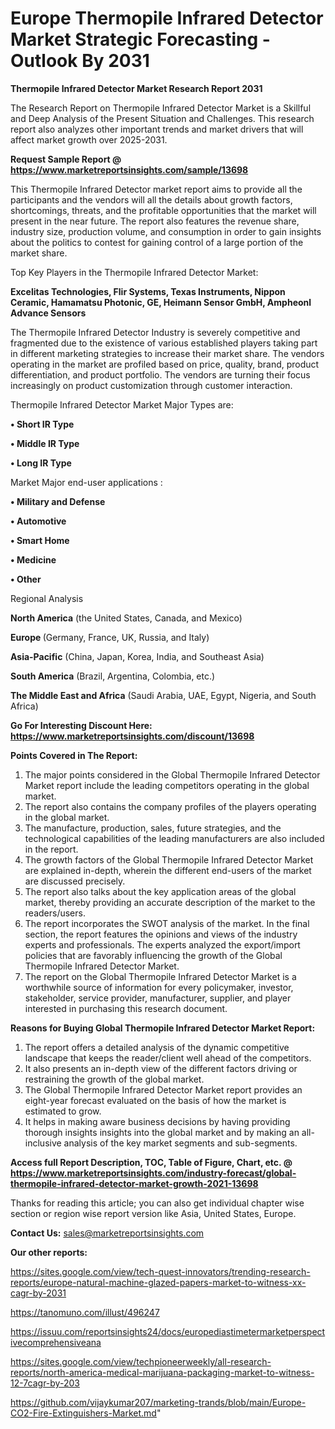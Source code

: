 # Europe Thermopile Infrared Detector Market Strategic Forecasting - Outlook By 2031

<strong>Thermopile Infrared Detector Market Research Report 2031</strong>

The Research Report on Thermopile Infrared Detector Market is a Skillful and Deep Analysis of the Present Situation and Challenges. This research report also analyzes other important trends and market drivers that will affect market growth over 2025-2031.

<strong>Request Sample Report @ <a href=https://www.marketreportsinsights.com/sample/13698>https://www.marketreportsinsights.com/sample/13698</a></strong>

This Thermopile Infrared Detector market report aims to provide all the participants and the vendors will all the details about growth factors, shortcomings, threats, and the profitable opportunities that the market will present in the near future. The report also features the revenue share, industry size, production volume, and consumption in order to gain insights about the politics to contest for gaining control of a large portion of the market share.

Top Key Players in the Thermopile Infrared Detector Market:

<strong>Excelitas Technologies, Flir Systems, Texas Instruments, Nippon Ceramic, Hamamatsu Photonic, GE, Heimann Sensor GmbH, Ampheonl Advance Sensors</strong>

The Thermopile Infrared Detector Industry is severely competitive and fragmented due to the existence of various established players taking part in different marketing strategies to increase their market share. The vendors operating in the market are profiled based on price, quality, brand, product differentiation, and product portfolio. The vendors are turning their focus increasingly on product customization through customer interaction.

Thermopile Infrared Detector Market Major Types are:

<strong>• Short IR Type

• Middle IR Type

• Long IR Type</strong>

Market Major end-user applications :

<strong>• Military and Defense

• Automotive

• Smart Home

• Medicine

• Other</strong>

Regional Analysis

</u><strong><b>North America</b></strong> (the United States, Canada, and Mexico)

<strong><b>Europe </b></strong>(Germany, France, UK, Russia, and Italy)

<strong><b>Asia-Pacific</b></strong> (China, Japan, Korea, India, and Southeast Asia)

<strong><b>South America</b></strong> (Brazil, Argentina, Colombia, etc.)

<strong><b>The Middle East and Africa</b></strong> (Saudi Arabia, UAE, Egypt, Nigeria, and South Africa)

<strong>Go For Interesting Discount Here: <a href=https://www.marketreportsinsights.com/discount/13698>https://www.marketreportsinsights.com/discount/13698</a></strong>

<strong>Points Covered in The Report:</strong>
<ol>
  <li>The major points considered in the Global Thermopile Infrared Detector Market report include the leading competitors operating in the global market.</li>
  <li>The report also contains the company profiles of the players operating in the global market.</li>
  <li>The manufacture, production, sales, future strategies, and the technological capabilities of the leading manufacturers are also included in the report.</li>
  <li>The growth factors of the Global Thermopile Infrared Detector Market are explained in-depth, wherein the different end-users of the market are discussed precisely.</li>
  <li>The report also talks about the key application areas of the global market, thereby providing an accurate description of the market to the readers/users.</li>
  <li>The report incorporates the SWOT analysis of the market. In the final section, the report features the opinions and views of the industry experts and professionals. The experts analyzed the export/import policies that are favorably influencing the growth of the Global Thermopile Infrared Detector Market.</li>
  <li>The report on the Global Thermopile Infrared Detector Market is a worthwhile source of information for every policymaker, investor, stakeholder, service provider, manufacturer, supplier, and player interested in purchasing this research document.</li>
</ol>
<strong>Reasons for Buying Global Thermopile Infrared Detector Market Report:</strong>

<ol>
  <li>The report offers a detailed analysis of the dynamic competitive landscape that keeps the reader/client well ahead of the competitors.</li>
  <li>It also presents an in-depth view of the different factors driving or restraining the growth of the global market.</li>
  <li>The Global Thermopile Infrared Detector Market report provides an eight-year forecast evaluated on the basis of how the market is estimated to grow.</li>
  <li>It helps in making aware business decisions by having providing thorough insights insights into the global market and by making an all-inclusive analysis of the key market segments and sub-segments.</li>
</ol>
<strong>Access full Report Description, TOC, Table of Figure, Chart, etc. @ <a href=https://www.marketreportsinsights.com/industry-forecast/global-thermopile-infrared-detector-market-growth-2021-13698>https://www.marketreportsinsights.com/industry-forecast/global-thermopile-infrared-detector-market-growth-2021-13698</a></strong>


Thanks for reading this article; you can also get individual chapter wise section or region wise report version like Asia, United States, Europe.

<strong>Contact Us:</strong>
sales@marketreportsinsights.com

<strong>Our other reports:</strong>

<a href=https://sites.google.com/view/tech-quest-innovators/trending-research-reports/europe-natural-machine-glazed-papers-market-to-witness-xx-cagr-by-2031>https://sites.google.com/view/tech-quest-innovators/trending-research-reports/europe-natural-machine-glazed-papers-market-to-witness-xx-cagr-by-2031</a>

<a href=https://tanomuno.com/illust/496247>https://tanomuno.com/illust/496247</a>

<a href=https://issuu.com/reportsinsights24/docs/europediastimetermarketperspectivecomprehensiveana>https://issuu.com/reportsinsights24/docs/europediastimetermarketperspectivecomprehensiveana</a>

<a href=https://sites.google.com/view/techpioneerweekly/all-research-reports/north-america-medical-marijuana-packaging-market-to-witness-12-7cagr-by-203>https://sites.google.com/view/techpioneerweekly/all-research-reports/north-america-medical-marijuana-packaging-market-to-witness-12-7cagr-by-203</a>

<a href=https://github.com/vijaykumar207/marketing-trands/blob/main/Europe-CO2-Fire-Extinguishers-Market.md>https://github.com/vijaykumar207/marketing-trands/blob/main/Europe-CO2-Fire-Extinguishers-Market.md</a>"
